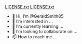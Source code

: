 [LICENSE.txt](https://github.com/GeraldSmith85/GeraldSmith85/files/13759223/LICENSE.txt)
[LICENSE.txt](https://github.com/GeraldSmith85/GeraldSmith85/files/13759220/LICENSE.txt)
- 👋 Hi, I’m @GeraldSmith85
- 👀 I’m interested in ...
- 🌱 I’m currently learning ...
- 💞️ I’m looking to collaborate on ...
- 📫 How to reach me ...

<!---
GeraldSmith85/GeraldSmith85 is a ✨ special ✨ repository because its `README.md` (this file) appears on your GitHub profile.
You can click the Preview link to take a look at your changes.
--->

